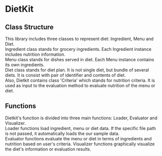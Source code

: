 # DietKit
## Class Structure
This library includes three classes to represent diet: Ingredient, Menu and Diet.  
Ingredient class stands for grocery ingredients. Each Ingredient instance includes nutrition information.  
Menu class stands for dishes served in diet. Each Menu instance contains its own ingredients.  
Diet class stands for diet plan. It is not single diet, but bundle of several diets. It is consist with pair of identifier and contents of diet.  
Also, Dietkit contains class 'Criteria' which stands for nutrition criteria. It is used as input to the evaluation method to evaluate nutrition of the menu or diet.

## Functions
Dietkit's function is divided into three main functions: Loader, Evaluator and Visualizer.  
Loader functions load ingredient, menu or diet data. If the specific file path is not passed, it automatically loads the our sample data.  
Evaluator functions evaluate the menu or diet in terms of ingredients and nutrition based on user's criteria.
Visualizer functions graphically visualize the diet's information or evaluation results.
